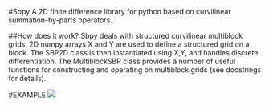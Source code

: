 #Sbpy
A 2D finite difference library for python based on curvilinear summation-by-parts operators.

##How does it work?
Sbpy deals with structured curvilinear multiblock grids. 2D numpy arrays X and Y are used to define a structured grid on a block. The SBP2D class is then instantiated using X,Y, and handles discrete differentiation. The MultiblockSBP class provides a number of useful functions for constructing and operating on multiblock grids (see docstrings for details).

#EXAMPLE
![](sbpy/demo/animation.gif)
